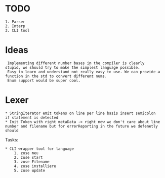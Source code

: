 # TODO
	1. Parser
	2. Interp
	3. CLI tool


#  Ideas
	 Implementing different number bases in the compiler is clearly stupid, we should try to make the simplest language possible.
	 Easy to learn and understand not really easy to use. We can provide a function in the std to convert different nums.
	 Enum support would be super cool. 
	 
# Lexer
	* StringIterator emit tokens on line per line basis insert semicolon if statement is detected
	* Init Token with right metaData -> right now we don't care about line number and filename but for errorReporting in the future we defenetly should

Tasks:

	* CLI wrapper tool for language 
	    1. zuse neu
		2. zuse start
		3. zuse Filename
		4. zuse installiere 
		5. zuse update
